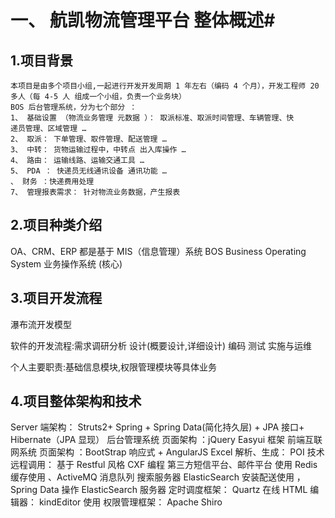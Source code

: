 # 一、 航凯物流管理平台  整体概述#

## 1.项目背景 ##

	本项目是由多个项目小组,一起进行开发开发周期 1 年左右（编码 4 个月），开发工程师 20
	多人（每 4-5 人 组成一个小组，负责一个业务块）
	BOS 后台管理系统，分为七个部分 ：
	1、 基础设置 （物流业务管理 元数据 ）： 取派标准、取派时间管理、车辆管理、快
	递员管理、区域管理 …
	2、 取派： 下单管理、取件管理、配送管理 …
	3、 中转： 货物运输过程中，中转点 出入库操作 …
	4、 路由： 运输线路、运输交通工具 …
	5、 PDA ： 快递员无线通讯设备 通讯功能 …
	、 财务 ：快递费用处理
	7、 管理报表需求： 针对物流业务数据，产生报表

## 2.项目种类介绍 ##
OA、CRM、ERP 都是基于 MIS（信息管理）系统
BOS  Business Operating System 业务操作系统 (核心)


## 3.项目开发流程 ##	

瀑布流开发模型

软件的开发流程:需求调研分析 设计(概要设计,详细设计) 编码 测试 实施与运维

个人主要职责:基础信息模块,权限管理模块等具体业务

## 4.项目整体架构和技术 ##

Server 端架构： Struts2+ Spring + Spring Data(简化持久层) + JPA 接口+ Hibernate（JPA 显现）
后台管理系统 页面架构 ：jQuery Easyui 框架
前端互联网系统 页面架构 ：BootStrap 响应式 + AngularJS
Excel 解析、生成： POI 技术
远程调用： 基于 Restful 风格 CXF 编程
第三方短信平台、邮件平台 使用
Redis 缓存使用 、ActiveMQ 消息队列
搜索服务器 ElasticSearch 安装配送使用 ， Spring Data 操作 ElasticSearch 服务器
定时调度框架： Quartz
在线 HTML 编辑器： kindEditor 使用
权限管理框架： Apache Shiro
